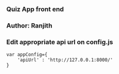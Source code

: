 ### Quiz App front end
### Author: Ranjith

### Edit appropriate api url on config.js

```
var appConfig={   
    'apiUrl' : 'http://127.0.0.1:8000/'
}
```